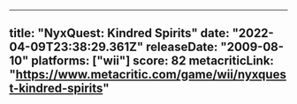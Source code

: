 
---
title: "NyxQuest: Kindred Spirits"
date: "2022-04-09T23:38:29.361Z"
releaseDate: "2009-08-10"
platforms: ["wii"]
score: 82
metacriticLink: "https://www.metacritic.com/game/wii/nyxquest-kindred-spirits"
---
